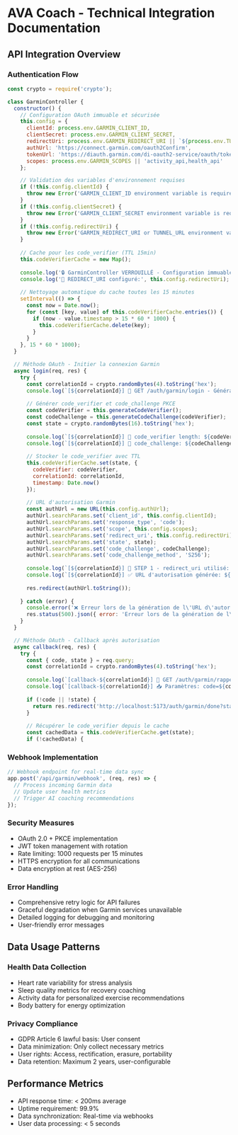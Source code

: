 # AVA Coach - Technical Integration Documentation

## API Integration Overview

### Authentication Flow
```javascript
const crypto = require('crypto');

class GarminController {
  constructor() {
    // Configuration OAuth immuable et sécurisée
    this.config = {
      clientId: process.env.GARMIN_CLIENT_ID,
      clientSecret: process.env.GARMIN_CLIENT_SECRET,
      redirectUri: process.env.GARMIN_REDIRECT_URI || `${process.env.TUNNEL_URL}/auth/garmin/rappel`,
      authUrl: 'https://connect.garmin.com/oauth2Confirm',
      tokenUrl: 'https://diauth.garmin.com/di-oauth2-service/oauth/token',
      scopes: process.env.GARMIN_SCOPES || 'activity_api,health_api'
    };

    // Validation des variables d'environnement requises
    if (!this.config.clientId) {
      throw new Error('GARMIN_CLIENT_ID environment variable is required');
    }
    if (!this.config.clientSecret) {
      throw new Error('GARMIN_CLIENT_SECRET environment variable is required');
    }
    if (!this.config.redirectUri) {
      throw new Error('GARMIN_REDIRECT_URI or TUNNEL_URL environment variable is required');
    }
    
    // Cache pour les code_verifier (TTL 15min)
    this.codeVerifierCache = new Map();
    
    console.log('🔒 GarminController VERROUILLÉ - Configuration immuable chargée');
    console.log('🔗 REDIRECT_URI configuré:', this.config.redirectUri);
    
    // Nettoyage automatique du cache toutes les 15 minutes
    setInterval(() => {
      const now = Date.now();
      for (const [key, value] of this.codeVerifierCache.entries()) {
        if (now - value.timestamp > 15 * 60 * 1000) {
          this.codeVerifierCache.delete(key);
        }
      }
    }, 15 * 60 * 1000);
  }

  // Méthode OAuth - Initier la connexion Garmin
  async login(req, res) {
    try {
      const correlationId = crypto.randomBytes(4).toString('hex');
      console.log(`[${correlationId}] 🔗 GET /auth/garmin/login - Génération PKCE`);
      
      // Générer code_verifier et code_challenge PKCE
      const codeVerifier = this.generateCodeVerifier();
      const codeChallenge = this.generateCodeChallenge(codeVerifier);
      const state = crypto.randomBytes(16).toString('hex');
      
      console.log(`[${correlationId}] 📏 code_verifier length: ${codeVerifier.length} (${codeVerifier.substring(0, 10)}...)`);
      console.log(`[${correlationId}] 🔐 code_challenge: ${codeChallenge.substring(0, 16)}...`);
      
      // Stocker le code_verifier avec TTL
      this.codeVerifierCache.set(state, {
        codeVerifier: codeVerifier,
        correlationId: correlationId,
        timestamp: Date.now()
      });
      
      // URL d'autorisation Garmin
      const authUrl = new URL(this.config.authUrl);
      authUrl.searchParams.set('client_id', this.config.clientId);
      authUrl.searchParams.set('response_type', 'code');
      authUrl.searchParams.set('scope', this.config.scopes);
      authUrl.searchParams.set('redirect_uri', this.config.redirectUri);
      authUrl.searchParams.set('state', state);
      authUrl.searchParams.set('code_challenge', codeChallenge);
      authUrl.searchParams.set('code_challenge_method', 'S256');
      
      console.log(`[${correlationId}] 🎯 STEP 1 - redirect_uri utilisé: ${this.config.redirectUri}`);
      console.log(`[${correlationId}] ✅ URL d'autorisation générée: ${authUrl.toString().substring(0, 120)}...`);
      
      res.redirect(authUrl.toString());
      
    } catch (error) {
      console.error('❌ Erreur lors de la génération de l\'URL d\'autorisation:', error);
      res.status(500).json({ error: 'Erreur lors de la génération de l\'URL d\'autorisation' });
    }
  }

  // Méthode OAuth - Callback après autorisation
  async callback(req, res) {
    try {
      const { code, state } = req.query;
      const correlationId = crypto.randomBytes(4).toString('hex');
      
      console.log(`[callback-${correlationId}] 🔄 GET /auth/garmin/rappel`);
      console.log(`[callback-${correlationId}] 📥 Paramètres: code=${code?.substring(0, 8)}..., state=${state?.substring(0, 8)}...`);
      
      if (!code || !state) {
        return res.redirect('http://localhost:5173/auth/garmin/done?status=error&reason=missing_code_or_state');
      }
      
      // Récupérer le code_verifier depuis le cache
      const cachedData = this.codeVerifierCache.get(state);
      if (!cachedData) {
```

### Webhook Implementation
```javascript
// Webhook endpoint for real-time data sync
app.post('/api/garmin/webhook', (req, res) => {
  // Process incoming Garmin data
  // Update user health metrics
  // Trigger AI coaching recommendations
});
```

### Security Measures
- OAuth 2.0 + PKCE implementation
- JWT token management with rotation
- Rate limiting: 1000 requests per 15 minutes
- HTTPS encryption for all communications
- Data encryption at rest (AES-256)

### Error Handling
- Comprehensive retry logic for API failures
- Graceful degradation when Garmin services unavailable
- Detailed logging for debugging and monitoring
- User-friendly error messages

## Data Usage Patterns

### Health Data Collection
- Heart rate variability for stress analysis
- Sleep quality metrics for recovery coaching
- Activity data for personalized exercise recommendations
- Body battery for energy optimization

### Privacy Compliance
- GDPR Article 6 lawful basis: User consent
- Data minimization: Only collect necessary metrics
- User rights: Access, rectification, erasure, portability
- Data retention: Maximum 2 years, user-configurable

## Performance Metrics
- API response time: < 200ms average
- Uptime requirement: 99.9%
- Data synchronization: Real-time via webhooks
- User data processing: < 5 seconds
